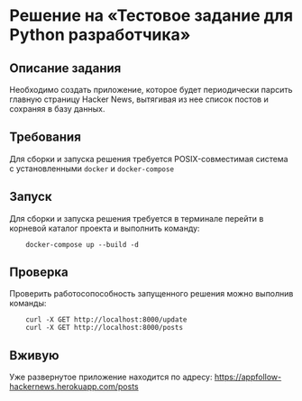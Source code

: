 # Решение на «Тестовое задание для Python разработчика»

## Описание задания
Необходимо создать приложение, которое будет периодически парсить главную страницу Hacker News, вытягивая из нее список постов и сохраняя в базу данных.

## Требования
Для сборки и запуска решения требуется POSIX-совместимая система с установленными `docker` и `docker-compose`

## Запуск
Для сборки и запуска решения требуется в терминале перейти в корневой каталог проекта и выполнить команду:
```
    docker-compose up --build -d
```

## Проверка
Проверить работосопособность запущенного решения можно выполнив команды:
```
    curl -X GET http://localhost:8000/update
    curl -X GET http://localhost:8000/posts
```

## Вживую
Уже развернутое приложение находится по адресу:
https://appfollow-hackernews.herokuapp.com/posts